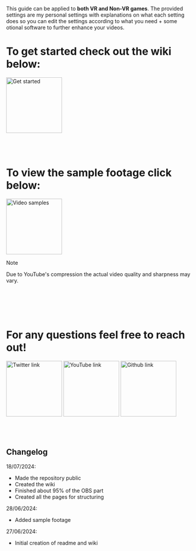 This guide can be applied to **both VR and Non-VR games**. The provided settings are my personal settings with explanations on what each setting does so you can edit the settings according to what you need + some otional software to further enhance your videos.

# To get started check out the wiki below:
<a href="https://github.com/Z-ANESaber/VR-OBS-Guide-and-Settings/wiki/1-%E2%80%90-Introduction">
<img height=150 alt="Get started" src="https://github.com/Z-ANESaber/VR-OBS-Settings/assets/73610021/b20054fb-c764-41e0-9d51-f365d31d27d3"></img></a>

<br>
<br>
<br>
<br>

# To view the sample footage click below:
<a href="https://www.youtube.com/playlist?list=PLHbZJONuiKlZSSRF4Cr73jEdvhhe5ipLM">
<img height=150 alt="Video samples" src="https://github.com/Z-ANESaber/VR-OBS-Settings/assets/73610021/a3c973a4-9304-4df4-a58e-1a0acd61a392"></img></a>
<br>

> [!NOTE]
> Due to YouTube's compression the actual video quality and sharpness may vary.

<br>
<br>
<br>
<br>

# For any questions feel free to reach out!
<a href="https://twitter.com/ZAnesaber">
<img height=150 alt="Twitter link" src="https://github.com/Z-ANESaber/VR-OBS-Settings/assets/73610021/12350db5-05c2-49b4-b70c-b0d93ac91816"></img></a>
<a href="https://www.youtube.com/channel/UCPjIt_8Y__QFHB-CVHjrfrw">
<img height=150 alt="YouTube link" src="https://github.com/Z-ANESaber/VR-OBS-Settings/assets/73610021/49a83451-34da-496d-9df9-64f320e84863"></img></a>
<a href="https://github.com/Z-ANESaber">
<img height=150 alt="Github link" src="https://github.com/Z-ANESaber/VR-OBS-Settings/assets/73610021/22374e44-1872-4ee9-a311-414a0b2cfc2b"></img></a>

<br>
<br>
<br>
<br>

## Changelog

18/07/2024:
- Made the repository public
- Created the wiki
- Finished about 95% of the OBS part
- Created all the pages for structuring

28/06/2024:
- Added sample footage

27/06/2024:
- Initial creation of readme and wiki


